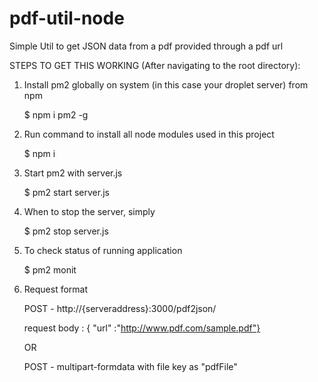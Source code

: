# pdf-util-node

Simple Util to get JSON data from a pdf provided through a pdf url 

STEPS TO GET THIS WORKING (After navigating to the root directory):

1. Install pm2 globally on system (in this case your droplet server) from npm 
    
    $ npm i pm2 -g
    
2. Run command to install all node modules used in this project

    $ npm i 
    
3. Start pm2 with server.js

    $ pm2 start server.js
   
4. When to stop the server, simply

    $ pm2 stop server.js
  
5. To check status of running application

    $ pm2 monit
  
6. Request format 

    POST  -  http://{serveraddress}:3000/pdf2json/
  
    request body : { "url" :"http://www.pdf.com/sample.pdf"}
  
    OR
  
    POST  -  multipart-formdata with file key as "pdfFile"
    
    
    
  
   
    

